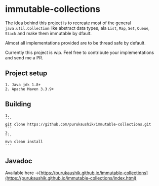 # immutable-collections
The idea behind this project is to recreate most of the general `java.util.Collection` like abstract data types, ala `List`, `Map`, `Set`, `Queue`, `Stack` and make them immutable by dfault.

Almost all implementations provided are to be thread safe by default.

Currently this project is wip. Feel free to contribute your implementations and send me a PR.

## Project setup
    1. Java jdk 1.8+
    2. Apache Maven 3.3.9+

## Building
    1.
    ```
    git clone https://github.com/purukaushik/immutable-collections.git
    ```
    2. 
    ```
    mvn clean install
    ```

## Javadoc
Available here ->[https://purukaushik.github.io/immutable-collections](https://purukaushik.github.io/immutable-collections/index.html)
